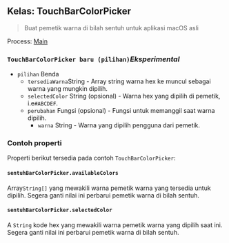 ## Kelas: TouchBarColorPicker

> Buat pemetik warna di bilah sentuh untuk aplikasi macOS asli

Process: [Main](../tutorial/application-architecture.md#main-and-renderer-processes)

### `TouchBarColorPicker baru (pilihan)`*Eksperimental*

* `pilihan` Benda 
  * `tersediaWarna`String[](opsional) - Array string warna hex ke muncul sebagai warna yang mungkin dipilih.
  * `selectedColor` String (opsional) - Warna hex yang dipilih di pemetik, i.e`#ABCDEF`.
  * `perubahan` Fungsi (opsional) - Fungsi untuk memanggil saat warna dipilih. 
    * `warna` String - Warna yang dipilih pengguna dari pemetik.

### Contoh properti

Properti berikut tersedia pada contoh `TouchBarColorPicker`:

#### `sentuhBarColorPicker.availableColors`

Array`String[]` yang mewakili warna pemetik warna yang tersedia untuk dipilih. Segera ganti nilai ini perbarui pemetik warna di bilah sentuh.

#### `sentuhBarColorPicker.selectedColor`

A `String` kode hex yang mewakili warna pemetik warna yang dipilih saat ini. Segera ganti nilai ini perbarui pemetik warna di bilah sentuh.